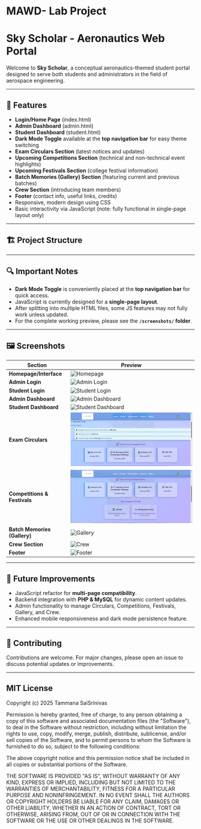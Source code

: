 # MAWD- Lab Project
# Sky Scholar - Aeronautics Web Portal

Welcome to **Sky Scholar**, a conceptual aeronautics-themed student portal designed to serve both students and administrators in the field of aerospace engineering.

---

## 🚀 Features

- **Login/Home Page** (index.html)
- **Admin Dashboard** (admin.html)
- **Student Dashboard** (student.html)
- **Dark Mode Toggle** available at the **top navigation bar** for easy theme switching
- **Exam Circulars Section** (latest notices and updates)
- **Upcoming Competitions Section** (technical and non-technical event highlights)
- **Upcoming Festivals Section** (college festival information)
- **Batch Memories (Gallery) Section** (featuring current and previous batches)
- **Crew Section** (introducing team members)
- **Footer** (contact info, useful links, credits)
- Responsive, modern design using CSS
- Basic interactivity via JavaScript (note: fully functional in single-page layout only)

---

## 🏗️ Project Structure


---

## 🔍 **Important Notes**

- **Dark Mode Toggle** is conveniently placed at the **top navigation bar** for quick access.
- JavaScript is currently designed for a **single-page layout**.
- After splitting into multiple HTML files, some JS features may not fully work unless updated.
- For the complete working preview, please see the **`/screenshots/` folder**.

---

## 🖼️ **Screenshots**

| Section                      | Preview                  |
|-----------------------------|------------------------|
| **Homepage/Interface**       | ![Homepage](screenshots/homepage.png) |
| **Admin Login**              | ![Admin Login](screenshots/admin-page.png) |
| **Student Login**            | ![Student Login](screenshots/student-page.png) |
| **Admin Dashboard**          | ![Admin Dashboard](screenshots/exam-circulars.png) |
| **Student Dashboard**        | ![Student Dashboard](screenshots/competitions-section.png) |
| **Exam Circulars**           | ![Exam Circulars](https://raw.githubusercontent.com/tammana-saisrinivas/MAWD-/main/images/Exam%20Circulars.png) |
| **Competitions & Festivals** | ![Competition and Festivals](https://raw.githubusercontent.com/tammana-saisrinivas/MAWD-/main/images/Competitionand%20festivals.png) |
| **Batch Memories (Gallery)** | ![Gallery](screenshots/crew-section.png) |
| **Crew Section**             | ![Crew](screenshots/footer.png) |
| **Footer**                   | ![Footer](screenshots/dark-mode.png) |

---

## 🔧 Future Improvements

- JavaScript refactor for **multi-page compatibility**.
- Backend integration with **PHP & MySQL** for dynamic content updates.
- Admin functionality to manage Circulars, Competitions, Festivals, Gallery, and Crew.
- Enhanced mobile responsiveness and dark mode persistence feature.

---

## 🤝 Contributing

Contributions are welcome. For major changes, please open an issue to discuss potential updates or improvements.

---

## MIT License

Copyright (c) 2025 Tammana SaiSrinivas

Permission is hereby granted, free of charge, to any person obtaining a copy
of this software and associated documentation files (the "Software"), to deal
in the Software without restriction, including without limitation the rights 
to use, copy, modify, merge, publish, distribute, sublicense, and/or sell copies 
of the Software, and to permit persons to whom the Software is furnished to do so, 
subject to the following conditions:

The above copyright notice and this permission notice shall be included 
in all copies or substantial portions of the Software.

THE SOFTWARE IS PROVIDED "AS IS", WITHOUT WARRANTY OF ANY KIND, EXPRESS OR IMPLIED, 
INCLUDING BUT NOT LIMITED TO THE WARRANTIES OF MERCHANTABILITY, FITNESS FOR A PARTICULAR 
PURPOSE AND NONINFRINGEMENT. IN NO EVENT SHALL THE AUTHORS OR COPYRIGHT HOLDERS BE LIABLE 
FOR ANY CLAIM, DAMAGES OR OTHER LIABILITY, WHETHER IN AN ACTION OF CONTRACT, TORT OR OTHERWISE, 
ARISING FROM, OUT OF OR IN CONNECTION WITH THE SOFTWARE OR THE USE OR OTHER DEALINGS IN THE SOFTWARE.

